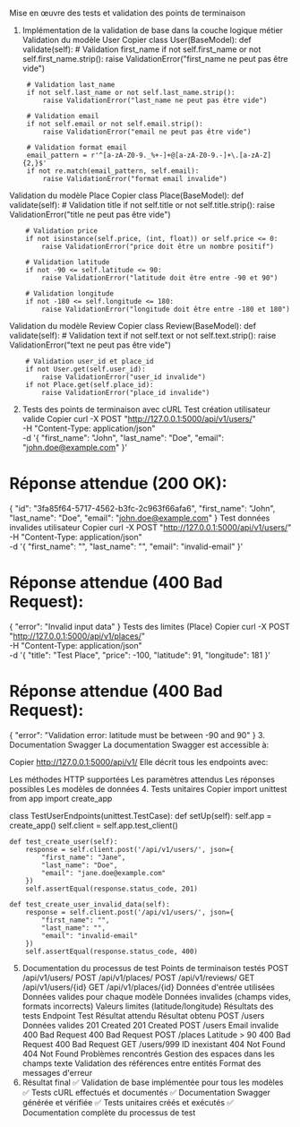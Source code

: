 Mise en œuvre des tests et validation des points de terminaison
1. Implémentation de la validation de base dans la couche logique métier
Validation du modèle User
Copier
class User(BaseModel):
    def validate(self):
        # Validation first_name
        if not self.first_name or not self.first_name.strip():
            raise ValidationError("first_name ne peut pas être vide")
            
        # Validation last_name
        if not self.last_name or not self.last_name.strip():
            raise ValidationError("last_name ne peut pas être vide")
            
        # Validation email
        if not self.email or not self.email.strip():
            raise ValidationError("email ne peut pas être vide")
            
        # Validation format email
        email_pattern = r'^[a-zA-Z0-9._%+-]+@[a-zA-Z0-9.-]+\.[a-zA-Z]{2,}$'
        if not re.match(email_pattern, self.email):
            raise ValidationError("format email invalide")
Validation du modèle Place
Copier
class Place(BaseModel):
    def validate(self):
        # Validation title
        if not self.title or not self.title.strip():
            raise ValidationError("title ne peut pas être vide")
            
        # Validation price
        if not isinstance(self.price, (int, float)) or self.price <= 0:
            raise ValidationError("price doit être un nombre positif")
            
        # Validation latitude
        if not -90 <= self.latitude <= 90:
            raise ValidationError("latitude doit être entre -90 et 90")
            
        # Validation longitude
        if not -180 <= self.longitude <= 180:
            raise ValidationError("longitude doit être entre -180 et 180")
Validation du modèle Review
Copier
class Review(BaseModel):
    def validate(self):
        # Validation text
        if not self.text or not self.text.strip():
            raise ValidationError("text ne peut pas être vide")
            
        # Validation user_id et place_id
        if not User.get(self.user_id):
            raise ValidationError("user_id invalide")
        if not Place.get(self.place_id):
            raise ValidationError("place_id invalide")
2. Tests des points de terminaison avec cURL
Test création utilisateur valide
Copier
curl -X POST "http://127.0.0.1:5000/api/v1/users/" \
-H "Content-Type: application/json" \
-d '{
    "first_name": "John",
    "last_name": "Doe",
    "email": "john.doe@example.com"
}'

# Réponse attendue (200 OK):
{
    "id": "3fa85f64-5717-4562-b3fc-2c963f66afa6",
    "first_name": "John",
    "last_name": "Doe",
    "email": "john.doe@example.com"
}
Test données invalides utilisateur
Copier
curl -X POST "http://127.0.0.1:5000/api/v1/users/" \
-H "Content-Type: application/json" \
-d '{
    "first_name": "",
    "last_name": "",
    "email": "invalid-email"
}'

# Réponse attendue (400 Bad Request):
{
    "error": "Invalid input data"
}
Tests des limites (Place)
Copier
curl -X POST "http://127.0.0.1:5000/api/v1/places/" \
-H "Content-Type: application/json" \
-d '{
    "title": "Test Place",
    "price": -100,
    "latitude": 91,
    "longitude": 181
}'

# Réponse attendue (400 Bad Request):
{
    "error": "Validation error: latitude must be between -90 and 90"
}
3. Documentation Swagger
La documentation Swagger est accessible à:

Copier
http://127.0.0.1:5000/api/v1/
Elle décrit tous les endpoints avec:

Les méthodes HTTP supportées
Les paramètres attendus
Les réponses possibles
Les modèles de données
4. Tests unitaires
Copier
import unittest
from app import create_app

class TestUserEndpoints(unittest.TestCase):
    def setUp(self):
        self.app = create_app()
        self.client = self.app.test_client()

    def test_create_user(self):
        response = self.client.post('/api/v1/users/', json={
            "first_name": "Jane",
            "last_name": "Doe",
            "email": "jane.doe@example.com"
        })
        self.assertEqual(response.status_code, 201)

    def test_create_user_invalid_data(self):
        response = self.client.post('/api/v1/users/', json={
            "first_name": "",
            "last_name": "",
            "email": "invalid-email"
        })
        self.assertEqual(response.status_code, 400)
5. Documentation du processus de test
Points de terminaison testés
POST /api/v1/users/
POST /api/v1/places/
POST /api/v1/reviews/
GET /api/v1/users/{id}
GET /api/v1/places/{id}
Données d'entrée utilisées
Données valides pour chaque modèle
Données invalides (champs vides, formats incorrects)
Valeurs limites (latitude/longitude)
Résultats des tests
Endpoint	Test	Résultat attendu	Résultat obtenu
POST /users	Données valides	201 Created	201 Created
POST /users	Email invalide	400 Bad Request	400 Bad Request
POST /places	Latitude > 90	400 Bad Request	400 Bad Request
GET /users/999	ID inexistant	404 Not Found	404 Not Found
Problèmes rencontrés
Gestion des espaces dans les champs texte
Validation des références entre entités
Format des messages d'erreur
6. Résultat final
✅ Validation de base implémentée pour tous les modèles
✅ Tests cURL effectués et documentés
✅ Documentation Swagger générée et vérifiée
✅ Tests unitaires créés et exécutés
✅ Documentation complète du processus de test